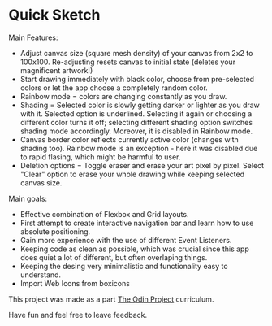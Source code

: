 # Quick Sketch

Main Features:
- Adjust canvas size (square mesh density) of your canvas from 2x2 to 100x100. Re-adjusting resets canvas to initial state (deletes your magnificent artwork!)
- Start drawing immediately with black color, choose from pre-selected colors or let the app choose a completely random color.
- Rainbow mode = colors are changing constantly as you draw.
- Shading = Selected color is slowly getting darker or lighter as you draw with it. Selected option is underlined. Selecting it again or choosing a different color turns it off; selecting different shading option switches shading mode accordingly. Moreover, it is disabled in Rainbow mode.
- Canvas border color reflects currently active color (changes with shading too). Rainbow mode is an exception - here it was disabled due to rapid flasing, which might be harmful to user.
- Deletion options = Toggle eraser and erase your art pixel by pixel. Select "Clear" option to erase your whole drawing while keeping selected canvas size.

Main goals:
- Effective combination of Flexbox and Grid layouts.
- First attempt to create interactive navigation bar and learn how to use absolute positioning.
- Gain more experience with the use of different Event Listeners.
- Keeping code as clean as possible, which was crucial since this app does quiet a lot of different, but often overlaping things.
- Keeping the desing very minimalistic and functionality easy to understand.
- Import Web Icons from boxicons

This project was made as a part [The Odin Project](https://www.theodinproject.com/lessons/foundations-etch-a-sketch)  curriculum.

Have fun and feel free to leave feedback.

